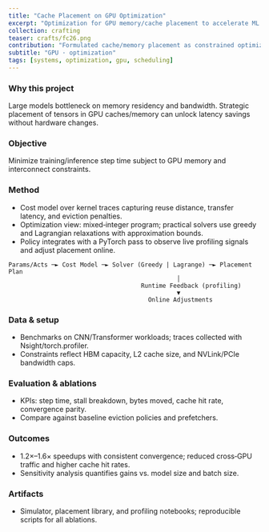 ```yaml
---
title: "Cache Placement on GPU Optimization"
excerpt: "Optimization for GPU memory/cache placement to accelerate ML workloads.<br/><img src='/images/crafts/edge.png'>"
collection: crafting
teaser: crafts/fc26.png
contribution: "Formulated cache/memory placement as constrained optimization; heuristics with provable bounds; empirical speedups."
subtitle: "GPU · optimization"
tags: [systems, optimization, gpu, scheduling]
---
```


### Why this project
Large models bottleneck on memory residency and bandwidth. Strategic placement of tensors in GPU caches/memory can unlock latency savings without hardware changes.

### Objective
Minimize training/inference step time subject to GPU memory and interconnect constraints.

### Method
- Cost model over kernel traces capturing reuse distance, transfer latency, and eviction penalties.
- Optimization view: mixed‑integer program; practical solvers use greedy and Lagrangian relaxations with approximation bounds.
- Policy integrates with a PyTorch pass to observe live profiling signals and adjust placement online.

```text
Params/Acts ─► Cost Model ─► Solver (Greedy | Lagrange) ─► Placement Plan
                                               │
                                     Runtime Feedback (profiling)
                                               ▼
                                       Online Adjustments
```

### Data & setup
- Benchmarks on CNN/Transformer workloads; traces collected with Nsight/torch.profiler.
- Constraints reflect HBM capacity, L2 cache size, and NVLink/PCIe bandwidth caps.

### Evaluation & ablations
- KPIs: step time, stall breakdown, bytes moved, cache hit rate, convergence parity.
- Compare against baseline eviction policies and prefetchers.

### Outcomes
- 1.2×–1.6× speedups with consistent convergence; reduced cross‑GPU traffic and higher cache hit rates.
- Sensitivity analysis quantifies gains vs. model size and batch size.

### Artifacts
- Simulator, placement library, and profiling notebooks; reproducible scripts for all ablations.
